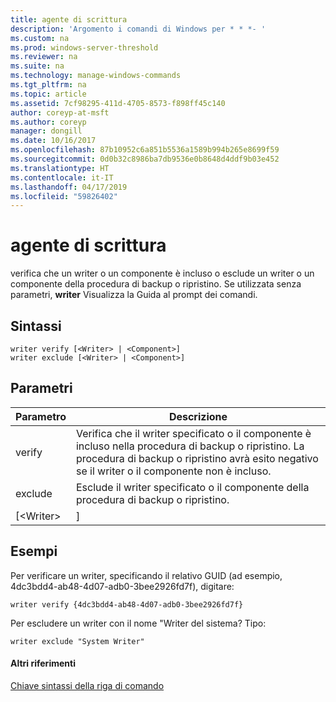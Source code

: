 ```yaml
---
title: agente di scrittura
description: 'Argomento i comandi di Windows per * * *- '
ms.custom: na
ms.prod: windows-server-threshold
ms.reviewer: na
ms.suite: na
ms.technology: manage-windows-commands
ms.tgt_pltfrm: na
ms.topic: article
ms.assetid: 7cf98295-411d-4705-8573-f898ff45c140
author: coreyp-at-msft
ms.author: coreyp
manager: dongill
ms.date: 10/16/2017
ms.openlocfilehash: 87b10952c6a851b5536a1589b994b265e8699f59
ms.sourcegitcommit: 0d0b32c8986ba7db9536e0b8648d4ddf9b03e452
ms.translationtype: HT
ms.contentlocale: it-IT
ms.lasthandoff: 04/17/2019
ms.locfileid: "59826402"
---
```

# <a name="writer"></a>agente di scrittura



verifica che un writer o un componente è incluso o esclude un writer o un componente della procedura di backup o ripristino. Se utilizzata senza parametri, **writer** Visualizza la Guida al prompt dei comandi.

## <a name="syntax"></a>Sintassi

```
writer verify [<Writer> | <Component>]
writer exclude [<Writer> | <Component>]
```

## <a name="parameters"></a>Parametri

|Parametro|Descrizione|
|---------|-----------|
|verify|Verifica che il writer specificato o il componente è incluso nella procedura di backup o ripristino. La procedura di backup o ripristino avrà esito negativo se il writer o il componente non è incluso.|
|exclude|Esclude il writer specificato o il componente della procedura di backup o ripristino.|
|[\<Writer> | <Component>]|Specifica il writer o il componente per verificare o escludere. I writer sono specificati dal writer di GUID o dal nome dell'agente di scrittura, ad esempio "Writer del sistema".|

## <a name="BKMK_examples"></a>Esempi

Per verificare un writer, specificando il relativo GUID (ad esempio, 4dc3bdd4-ab48-4d07-adb0-3bee2926fd7f), digitare:
```
writer verify {4dc3bdd4-ab48-4d07-adb0-3bee2926fd7f}
```
Per escludere un writer con il nome "Writer del sistema? Tipo:
```
writer exclude "System Writer"
```

#### <a name="additional-references"></a>Altri riferimenti

[Chiave sintassi della riga di comando](command-line-syntax-key.md)